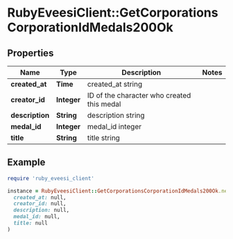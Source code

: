 # RubyEveesiClient::GetCorporationsCorporationIdMedals200Ok

## Properties

| Name | Type | Description | Notes |
| ---- | ---- | ----------- | ----- |
| **created_at** | **Time** | created_at string |  |
| **creator_id** | **Integer** | ID of the character who created this medal |  |
| **description** | **String** | description string |  |
| **medal_id** | **Integer** | medal_id integer |  |
| **title** | **String** | title string |  |

## Example

```ruby
require 'ruby_eveesi_client'

instance = RubyEveesiClient::GetCorporationsCorporationIdMedals200Ok.new(
  created_at: null,
  creator_id: null,
  description: null,
  medal_id: null,
  title: null
)
```

